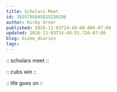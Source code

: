 ```yaml
---
title: Scholars Meet
id: 3835795845815250296
author: Kirby Urner
published: 2016-11-03T14:49:00.004-07:00
updated: 2016-11-03T14:49:52.720-07:00
blog: bizmo_diaries
tags: 
---
```


[](https://www.flickr.com/photos/kirbyurner/30654018071/in/dateposted-public/)

:: scholars meet ::

[](https://www.flickr.com/photos/kirbyurner/30630576882/in/dateposted-public/)

:: cubs win ::

[](https://www.flickr.com/photos/kirbyurner/30111928563/in/dateposted-public/)

:: life goes on ::